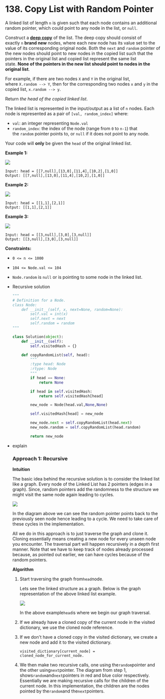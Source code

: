 # 138. Copy List with Random Pointer

A linked list of length `n` is given such that each node contains an additional random pointer, which could point to any node in the list, or `null`.

Construct a [**deep copy**](https://en.wikipedia.org/wiki/Object_copying#Deep_copy) of the list. The deep copy should consist of exactly `n` **brand new** nodes, where each new node has its value set to the value of its corresponding original node. Both the `next` and `random` pointer of the new nodes should point to new nodes in the copied list such that the pointers in the original list and copied list represent the same list state. **None of the pointers in the new list should point to nodes in the original list**.

For example, if there are two nodes `X` and `Y` in the original list, where `X.random --> Y`, then for the corresponding two nodes `x` and `y` in the copied list, `x.random --> y`.

Return *the head of the copied linked list*.

The linked list is represented in the input/output as a list of `n` nodes. Each node is represented as a pair of `[val, random_index]` where:

- `val`: an integer representing `Node.val`
- `random_index`: the index of the node (range from `0` to `n-1`) that the `random` pointer points to, or `null` if it does not point to any node.

Your code will **only** be given the `head` of the original linked list.

**Example 1:**

![](https://assets.leetcode.com/uploads/2019/12/18/e1.png)

```
Input: head = [[7,null],[13,0],[11,4],[10,2],[1,0]]
Output: [[7,null],[13,0],[11,4],[10,2],[1,0]]

```

**Example 2:**

![](https://assets.leetcode.com/uploads/2019/12/18/e2.png)

```
Input: head = [[1,1],[2,1]]
Output: [[1,1],[2,1]]

```

**Example 3:**

![](https://assets.leetcode.com/uploads/2019/12/18/e3.png)

```
Input: head = [[3,null],[3,0],[3,null]]
Output: [[3,null],[3,0],[3,null]]

```

**Constraints:**

- `0 <= n <= 1000`
- `104 <= Node.val <= 104`
- `Node.random` is `null` or is pointing to some node in the linked list.

- Recursive solution
    
    ```python
    """
    # Definition for a Node.
    class Node:
        def __init__(self, x, next=None, random=None):
            self.val = int(x)
            self.next = next
            self.random = random
    """
    
    class Solution(object):
        def __init__(self):
            self.visitedHash = {}
    
        def copyRandomList(self, head):
            """
            :type head: Node
            :rtype: Node
            """
            if head == None:
                return None
    
            if head in self.visitedHash:
                return self.visitedHash[head]
    
            new_node = Node(head.val,None,None)
    
            self.visitedHash[head] = new_node
    
            new_node.next = self.copyRandomList(head.next)
            new_node.random = self.copyRandomList(head.random)
    
            return new_node
    ```
    
- explain
    
    ### **Approach 1: Recursive**
    
    **Intuition**
    
    The basic idea behind the recursive solution is to consider the linked list like a graph. Every node of the Linked List has 2 pointers (edges in a graph). Since, random pointers add the randomness to the structure we might visit the same node again leading to cycles.
    
    ![](https://leetcode.com/problems/copy-list-with-random-pointer/solutions/169069/Figures/138/138_Copy_List_Random_2.png)
    
    In the diagram above we can see the random pointer points back to the previously seen node hence leading to a cycle. We need to take care of these cycles in the implementation.
    
    All we do in this approach is to just traverse the graph and clone it. Cloning essentially means creating a new node for every unseen node you encounter. The traversal part will happen recursively in a depth first manner. Note that we have to keep track of nodes already processed because, as pointed out earlier, we can have cycles because of the random pointers.
    
    **Algorithm**
    
    1. Start traversing the graph from`head`node.
        
        Lets see the linked structure as a graph. Below is the graph representation of the above linked list example.
        
        ![](https://leetcode.com/problems/copy-list-with-random-pointer/solutions/169069/Figures/138/138_Copy_List_Random_7.png)
        
        In the above example`head`is where we begin our graph traversal.
        
    2. If we already have a cloned copy of the current node in the visited dictionary, we use the cloned node reference.
    3. If we don't have a cloned copy in the visited dictionary, we create a new node and add it to the visited dictionary.
        
        `visited_dictionary[current_node] = cloned_node_for_current_node.`
        
    4. We then make two recursive calls, one using the`random`pointer and the other using`next`pointer. The diagram from step 1, shows`random`and`next`pointers in red and blue color respectively. Essentially we are making recursive calls for the children of the current node. In this implementation, the children are the nodes pointed by the`random`and the`next`pointers.